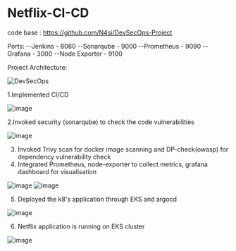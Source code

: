 # Netflix-CI-CD

code base : https://github.com/N4si/DevSecOps-Project

Ports:
--Jenkins - 8080
--Sonarqube - 9000
--Prometheus - 9090
--Grafana - 3000
--Node Exporter - 9100

Project Architecture:

![DevSecOps](https://github.com/user-attachments/assets/db86bba7-55d4-4b93-a7ea-befd5a981b7c)

1.Implemented CI/CD

![image](https://github.com/user-attachments/assets/a94b888f-66a6-4900-9f24-bc234cc85a20)

2.Invoked security (sonarqube) to check the code vulnerabilities

![image](https://github.com/user-attachments/assets/109b9b8e-b068-4974-aefe-7f488ad1c1b0)

3. Invoked Trivy scan for docker image scanning and DP-check(owasp) for dependency vulnerability check
4. Integrated Prometheus, node-exporter to collect metrics, grafana dashboard for visualisation

![image](https://github.com/user-attachments/assets/51acad10-385e-4b00-9f26-b12c8b7f084b)
![image](https://github.com/user-attachments/assets/49e927ac-bea0-42b8-bb75-345639a4a605)

5. Deployed the k8's application through EKS and argocd

![image](https://github.com/user-attachments/assets/4433086e-b21d-4c3d-9d9b-cb5b7bfaed44)

6. Netflix application is running on EKS cluster

![image](https://github.com/user-attachments/assets/db1b45ce-3f0f-4fd2-9604-a99318971e4b)






